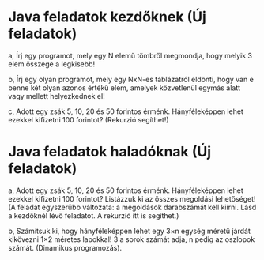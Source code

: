 # Java feladatok kezdőknek (Új feladatok)
a, Írj egy programot, mely egy N elemű tömbről megmondja, hogy melyik 3 elem összege a legkisebb! 

b, Írj egy olyan programot, mely egy NxN-es táblázatról eldönti, hogy van e benne két olyan azonos értékű elem, amelyek közvetlenül egymás alatt vagy mellett helyezkednek el! 

c, Adott egy zsák 5, 10, 20 és 50 forintos érménk. Hányféleképpen lehet ezekkel kifizetni 100 forintot? (Rekurzió segíthet!)



# Java feladatok haladóknak (Új feladatok)

a, Adott egy zsák 5, 10, 20 és 50 forintos érménk. Hányféleképpen lehet ezekkel kifizetni 100 forintot? Listázzuk ki az összes megoldási lehetőséget! (A feladat egyszerűbb változata: a megoldások darabszámát kell kiírni. Lásd a kezdőknél lévő feladatot. A rekurzió itt is segíthet.) 

b, Számítsuk ki, hogy hányféleképpen lehet egy 3×n egység méretű járdát kikövezni 1×2 méretes lapokkal! 3 a sorok számát adja, n pedig az oszlopok számát. (Dinamikus programozás).







